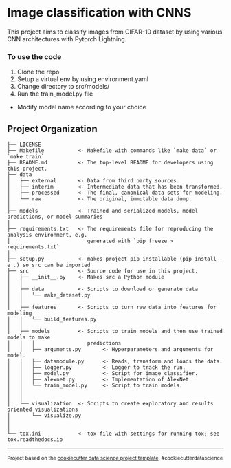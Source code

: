 Image classification with CNNS
==============================

This project aims to classify images from CIFAR-10 dataset by using various CNN architectures with Pytorch Lightning.

### To use the code ###
1) Clone the repo
2) Setup a virtual env by using environment.yaml
3) Change directory to src/models/
4) Run the train_model.py file

* Modify model name according to your choice

Project Organization
------------

    ├── LICENSE
    ├── Makefile           <- Makefile with commands like `make data` or `make train`
    ├── README.md          <- The top-level README for developers using this project.
    ├── data
    │   ├── external       <- Data from third party sources.
    │   ├── interim        <- Intermediate data that has been transformed.
    │   ├── processed      <- The final, canonical data sets for modeling.
    │   └── raw            <- The original, immutable data dump.
    │
    ├── models             <- Trained and serialized models, model predictions, or model summaries
    │
    ├── requirements.txt   <- The requirements file for reproducing the analysis environment, e.g.
    │                         generated with `pip freeze > requirements.txt`
    │
    ├── setup.py           <- makes project pip installable (pip install -e .) so src can be imported
    ├── src                <- Source code for use in this project.
    │   ├── __init__.py    <- Makes src a Python module
    │   │
    │   ├── data           <- Scripts to download or generate data
    │   │   └── make_dataset.py
    │   │
    │   ├── features       <- Scripts to turn raw data into features for modeling
    │   │   └── build_features.py
    │   │
    │   ├── models         <- Scripts to train models and then use trained models to make
    │   │   │                 predictions
    │   │   ├── arguments.py       <- Hyperparameters and arguments for model.
    │   │   ├── datamodule.py      <- Reads, transform and loads the data.
    │   │   ├── logger.py          <- Logger to track the run.
    │   │   ├── model.py           <- Script for image classifier.
    │   │   ├── alexnet.py         <- Implementation of AlexNet.
    │   │   └── train_model.py     <- Script to train models.
    │   │
    │   │
    │   └── visualization  <- Scripts to create exploratory and results oriented visualizations
    │       └── visualize.py
    │
    │
    └── tox.ini            <- tox file with settings for running tox; see tox.readthedocs.io


--------

<p><small>Project based on the <a target="_blank" href="https://drivendata.github.io/cookiecutter-data-science/">cookiecutter data science project template</a>. #cookiecutterdatascience</small></p>
